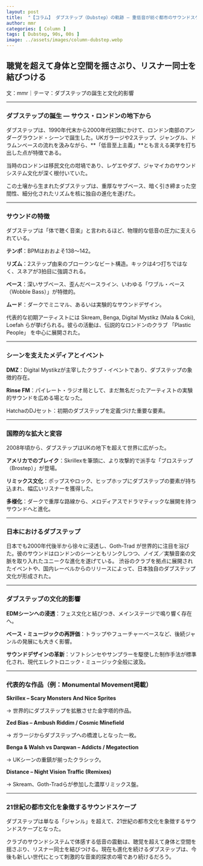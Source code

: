 ```yaml
---
layout: post
title:  "【コラム】 ダブステップ（Dubstep）の軌跡 ― 重低音が紡ぐ都市のサウンドスケープ"
author: mmr
categories: [ Column ]
tags: [ Dubstep, 90s, 00s ]
image: ../assets/images/column-dubstep.webp
---
```


## 聴覚を超えて身体と空間を揺さぶり、リスナー同士を結びつける


文：mmr｜テーマ：ダブステップの誕生と文化的影響

<hr>

### ダブステップの誕生 ― サウス・ロンドンの地下から

ダブステップは、1990年代末から2000年代初頭にかけて、ロンドン南部のアンダーグラウンド・シーンで誕生した。UKガラージや2ステップ、ジャングル、ドラムンベースの流れを汲みながら、**「低音至上主義」**とも言える美学を打ち出した点が特徴である。

当時のロンドンは移民文化の坩堝であり、レゲエやダブ、ジャマイカのサウンドシステム文化が深く根付いていた。

この土壌から生まれたダブステップは、重厚なサブベース、暗く引き締まった空間性、細分化されたリズムを核に独自の進化を遂げた。

<hr>

### サウンドの特徴

ダブステップは「体で聴く音楽」と言われるほど、物理的な低音の圧力に支えられている。

**テンポ**：BPMはおおよそ138～142。

**リズム**：2ステップ由来のブロークンなビート構造。キックは4つ打ちではなく、スネアが3拍目に強調される。

**ベース**：深いサブベース、歪んだベースライン、いわゆる「ワブル・ベース（Wobble Bass）」が特徴的。

**ムード**：ダークでミニマル、あるいは実験的なサウンドデザイン。

代表的な初期アーティストには Skream, Benga, Digital Mystikz (Mala & Coki), Loefah らが挙げられる。彼らの活動は、伝説的なロンドンのクラブ 「Plastic People」 を中心に展開された。

<hr>

### シーンを支えたメディアとイベント

**DMZ**：Digital Mystikzが主宰したクラブ・イベントであり、ダブステップの象徴的存在。

**Rinse FM**：パイレート・ラジオ局として、まだ無名だったアーティストの実験的サウンドを広める場となった。

HatchaのDJセット：初期のダブステップを定義づけた重要な要素。

<hr>

### 国際的な拡大と変容

2008年頃から、ダブステップはUKの地下を超えて世界に広がった。

**アメリカでのブレイク**：Skrillexを筆頭に、より攻撃的で派手な「ブロステップ（Brostep）」が登場。

**リミックス文化**：ポップスやロック、ヒップホップにダブステップの要素が持ち込まれ、幅広いリスナーを獲得した。

**多様化**：ダークで重厚な路線から、メロディアスでドラマティックな展開を持つサウンドへと進化。

<hr>

### 日本におけるダブステップ

日本でも2000年代後半から徐々に浸透し、Goth-Trad が世界的に注目を浴びた。彼のサウンドはロンドンのシーンともリンクしつつ、ノイズ／実験音楽の文脈を取り入れたユニークな進化を遂げている。
渋谷のクラブを拠点に展開されたイベントや、国内レーベルからのリリースによって、日本独自のダブステップ文化が形成された。

<hr>

### ダブステップの文化的影響

**EDMシーンへの浸透**：フェス文化と結びつき、メインステージで鳴り響く存在へ。

**ベース・ミュージックの再評価**：トラップやフューチャーベースなど、後続ジャンルの発展にも大きく影響。

**サウンドデザインの革新**：ソフトシンセやサンプラーを駆使した制作手法が標準化され、現代エレクトロニック・ミュージック全般に波及。

<hr>

### 代表的な作品（例：Monumental Movement掲載）

**Skrillex – Scary Monsters And Nice Sprites**

→ 世界的にダブステップを拡散させた金字塔的作品。

**Zed Bias – Ambush Riddim / Cosmic Minefield**

→ ガラージからダブステップへの橋渡しとなった一枚。

**Benga & Walsh vs Darqwan – Addicts / Megatection**

→ UKシーンの重鎮が揃ったクラシック。

**Distance – Night Vision Traffic (Remixes)**

→ Skream、Goth-Tradらが参加した濃厚リミックス盤。

<hr>

### 21世紀の都市文化を象徴するサウンドスケープ

ダブステップは単なる「ジャンル」を超えて、21世紀の都市文化を象徴するサウンドスケープとなった。

クラブのサウンドシステムで体感する低音の震動は、聴覚を超えて身体と空間を揺さぶり、リスナー同士を結びつける。現在も進化を続けるダブステップは、今後も新しい世代にとって刺激的な音楽的探求の場であり続けるだろう。